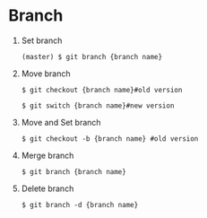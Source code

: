 # Branch

1. Set branch

   ``` 
   (master) $ git branch {branch name}

2. Move branch 

   ``` 
   $ git checkout {branch name}#old version
   ```

   ``` $ git switch {branch name}#new version
   $ git switch {branch name}#new version
   ```

3. Move and Set branch

   ```$ git checkout -b {branch name} #old version
   $ git checkout -b {branch name} #old version

4. Merge branch 

   ~~~$ git branch {branch name}
   $ git branch {branch name}

5. Delete branch

   ~~~ $ git branch -d {branch name}
   $ git branch -d {branch name}
   ~~~

   






